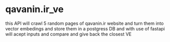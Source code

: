# qavanin.ir_ve
this API will crawl 5 random pages of qavanin.ir website and turn them into vector embedings and store them in a postgress DB and with use of fastapi will acept inputs and compare and give back the closest VE 
